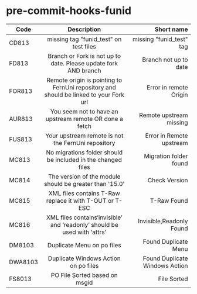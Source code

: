 pre-commit-hooks-funid
==================


| Code   |                                      Description                                      |                       Short name |
|--------|:-------------------------------------------------------------------------------------:|---------------------------------:|
| CD813  |                        missing tag "funid_test" on test files                         |         missing "funid_test" tag | 
| FD813  |            Branch or Fork is not up to date. Please update fork AND branch            |            Branch not up to date | 
| FOR813 | Remote origin is pointing to FernUni repository and should be linked to your Fork url |           Error in remote Origin | 
| AUR813 |                You seem not to have an upstream remote OR done a fetch                |         Remote upstream  missing | 
| FUS813 |                  Your upstream remote is not the FernUni repository                   |         Error in Remote upstream | 
| MC813  |             No migrations folder should be included in the changed files              |           Migration folder found | 
| MC814  |                The version of the module should be greater than '15.0'                |                    Check Version | 
| MC815  |                XML files contains T-Raw replace it with T-OUT or T-ESC                |                      T-Raw Found | 
| MC816  |       XML files contains‘invisible’ and ‘readonly’ should be used with ‘attrs’        |         Invisible,Readonly Found | 
| DM8103 |                              Duplicate Menu on po files                               |             Found Duplicate Menu | 
| DWA8103|                         Duplicate Windows Action on po files                          |   Found Duplicate Windows Action |
| FS8013 |                            PO File Sorted based on  msgid                             |                      File Sorted |
